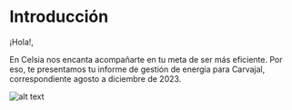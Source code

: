 # Introducción

¡Hola!,

En Celsia nos encanta acompañarte en tu meta de ser más eficiente. Por eso, te presentamos tu informe de gestión de energía para Carvajal, correspondiente agosto a diciembre de 2023.


![alt text](https://www.celsia.com/wp-content/uploads/2021/11/Celsia-Horizonal-Eslogan_Jpg.jpg)
